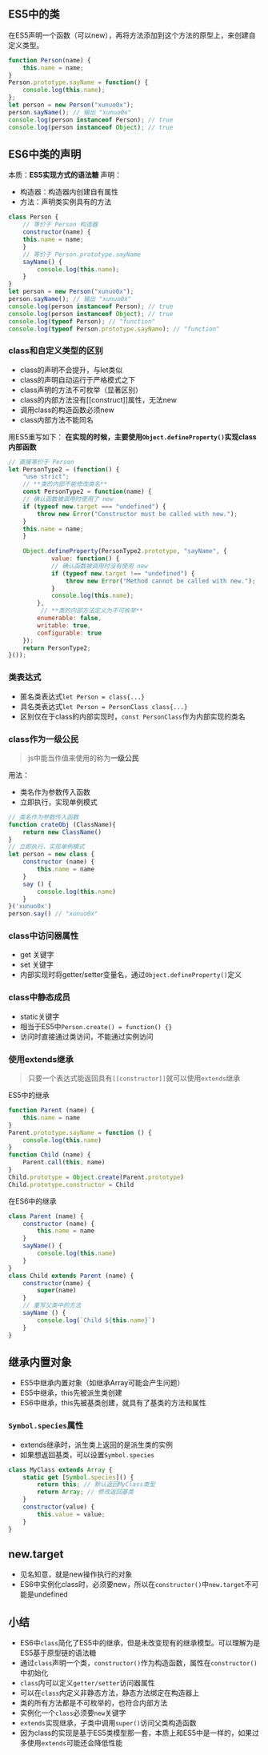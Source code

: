 ## ES5中的类
在ES5声明一个函数（可以new），再将方法添加到这个方法的原型上，来创建自定义类型。

```javascript
function Person(name) {
    this.name = name;
}
Person.prototype.sayName = function() {
    console.log(this.name);
};
let person = new Person("xunuo0x");
person.sayName(); // 输出 "xunuo0x"
console.log(person instanceof Person); // true
console.log(person instanceof Object); // true
```

## ES6中类的声明
本质：**ES5实现方式的语法糖**
声明：
- 构造器：构造器内创建自有属性
- 方法：声明类实例具有的方法


```javascript
class Person {
    // 等价于 Person 构造器
    constructor(name) {
    this.name = name;
    }
    // 等价于 Person.prototype.sayName
    sayName() {
        console.log(this.name);
    }
}
let person = new Person("xunuo0x");
person.sayName(); // 输出 "xunuo0x"
console.log(person instanceof Person); // true
console.log(person instanceof Object); // true
console.log(typeof Person); // "function"
console.log(typeof Person.prototype.sayName); // "function"
```

### class和自定义类型的区别

- class的声明不会提升，与let类似
- class的声明自动运行于严格模式之下
- class声明的方法不可枚举（显著区别）
- class的内部方法没有[[construct]]属性，无法new
- 调用class的构造函数必须new
- class内部方法不能同名

用ES5重写如下：
**在实现的时候，主要使用`Object.defineProperty()`实现class内部函数**
```javascript
// 直接等价于 Person
let PersonType2 = (function() {
    "use strict";
    // **类的内部不能修改类名**
    const PersonType2 = function(name) {
    // 确认函数被调用时使用了 new
    if (typeof new.target === "undefined") {
        throw new Error("Constructor must be called with new.");
    }
    this.name = name;
    }
   
    Object.defineProperty(PersonType2.prototype, "sayName", {
            value: function() {
            // 确认函数被调用时没有使用 new
            if (typeof new.target !== "undefined") {
                throw new Error("Method cannot be called with new.");
            }
            console.log(this.name);
        },
         // **类的内部方法定义为不可枚举**
        enumerable: false,
        writable: true,
        configurable: true
    });
    return PersonType2;
}());
```

### 类表达式

- 匿名类表达式`let Person = class{...}`
- 具名类表达式`let Person = PersonClass class{...}`
- 区别仅在于class的内部实现时，`const PersonClass`作为内部实现的类名


### class作为一级公民
> js中能当作值来使用的称为**一级公民**

用法：
- 类名作为参数传入函数
- 立即执行，实现单例模式

```javascript
// 类名作为参数传入函数
function crateObj (ClassName){
    return new ClassName()
}
// 立即执行，实现单例模式
let person = new class {
    constructor (name) {
        this.name = name
    }
    say () {
        console.log(this.name)
    }
}('xunuo0x')
person.say() // "xunuo0x"
```

### class中访问器属性

- get 关键字
- set 关键字
- 内部实现时将getter/setter变量名，通过`Object.defineProperty()`定义

### class中静态成员

- static关键字
- 相当于ES5中`Person.create() = function() {}`
- 访问时直接通过类访问，不能通过实例访问

### 使用extends继承
> 只要一个表达式能返回具有`[[constructor]]`就可以使用`extends`继承

ES5中的继承
```javascript
function Parent (name) {
    this.name = name
}
Parent.prototype.sayName = function () {
    console.log(this.name)
}
function Child (name) {
    Parent.call(this, name)
}
Child.prototype = Object.create(Parent.prototype)
Child.prototype.constructor = Child
```
在ES6中的继承
```javascript
class Parent (name) {
    constructor (name) {
        this.name = name
    }
    sayName() {
        console.log(this.name)
    }
}
class Child extends Parent (name) {
    constructor(name) {
        super(name)
    } 
    // 重写父类中的方法
    sayName () {
        console.log(`Child ${this.name}`)
    }
}
```

## 继承内置对象

- ES5中继承内置对象（如继承Array可能会产生问题）
- ES5中继承，this先被派生类创建
- ES6中继承，this先被基类创建，就具有了基类的方法和属性

### `Symbol.species`属性

- extends继承时，派生类上返回的是派生类的实例
- 如果想返回基类，可以设置`Symbol.species`

```javascript
class MyClass extends Array {
    static get [Symbol.species]() {
        return this; // 默认返回MyClass类型
        return Array; // 修改返回基类
    }
    constructor(value) {
        this.value = value;
    }
}
```

## new.target

- 见名知意，就是new操作执行的对象
- ES6中实例化class时，必须要new，所以在`constructor()`中`new.target`不可能是undefined

## 小结

- ES6中`class`简化了ES5中的继承，但是未改变现有的继承模型。可以理解为是ES5基于原型链的语法糖
- 通过`class`声明一个类，`constructor()`作为构造函数，属性在`constructor()`中初始化
- `class`内可以定义`getter/setter`访问器属性
- 可以在`class`内定义非静态方法，静态方法绑定在构造器上
- 类的所有方法都是不可枚举的，也符合内部方法
- 实例化一个`class`必须要`new`关键字
- `extends`实现继承，子类中调用`super()`访问父类构造函数
- 因为class的实现是基于ES5类模型那一套，本质上和ES5中是一样的，如果过多使用`extends`可能还会降低性能
